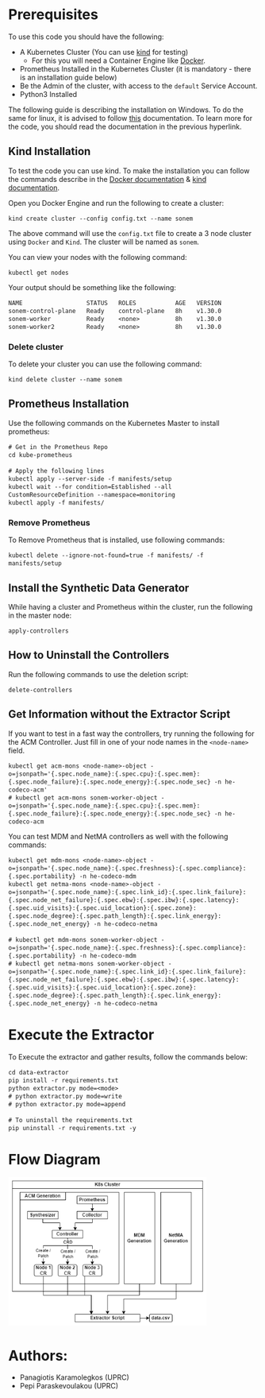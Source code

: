 # Prerequisites
To use this code you should have the following:
- A Kubernetes Cluster (You can use [kind](https://kind.sigs.k8s.io/) for testing)
   - For this you will need a Container Engine like [Docker](https://www.docker.com/).
- Prometheus Installed in the Kubernetes Cluster (it is mandatory - there is an installation guide below)
- Be the Admin of the cluster, with access to the `default` Service Account.
- Python3 Installed

The following guide is describing the installation on Windows. To do the same for linux, it is advised to follow [this](https://gitlab.eclipse.org/eclipse-research-labs/codeco-project/experimentation-framework-and-demonstrations/data-generators-and-datasets/synthetic-data-generator) documentation. To learn more for the code, you should read the documentation in the previous hyperlink.

## Kind Installation
To test the code you can use kind. To make the installation you can follow the commands describe in the [Docker documentation](https://docs.docker.com/engine/install/) & [kind documentation](https://kind.sigs.k8s.io/docs/user/quick-start).

Open you Docker Engine and run the following to create a cluster:
```
kind create cluster --config config.txt --name sonem
```

The above command will use the `config.txt` file to create a 3 node cluster using `Docker` and `Kind`. The cluster will be named as `sonem`.

You can view your nodes with the following command:
```
kubectl get nodes
```

Your output should be something like the following:
```
NAME                  STATUS   ROLES           AGE   VERSION
sonem-control-plane   Ready    control-plane   8h    v1.30.0
sonem-worker          Ready    <none>          8h    v1.30.0
sonem-worker2         Ready    <none>          8h    v1.30.0
```

### Delete cluster
To delete your cluster you can use the following command:
```
kind delete cluster --name sonem
```

## Prometheus Installation
Use the following commands on the Kubernetes Master to install prometheus:
```
# Get in the Prometheus Repo
cd kube-prometheus

# Apply the following lines
kubectl apply --server-side -f manifests/setup
kubectl wait --for condition=Established --all CustomResourceDefinition --namespace=monitoring
kubectl apply -f manifests/
```

### Remove Prometheus
To Remove Prometheus that is installed, use following commands:
```
kubectl delete --ignore-not-found=true -f manifests/ -f manifests/setup
```

## Install the Synthetic Data Generator

While having a cluster and Prometheus within the cluster, run the following in the master node:
```
apply-controllers
```

## How to Uninstall the Controllers
Run the following commands to use the deletion script:
```
delete-controllers
```

## Get Information without the Extractor Script
If you want to test in a fast way the controllers, try running the following for the ACM Controller. Just fill in one of your node names in the `<node-name>` field.
```
kubectl get acm-mons <node-name>-object -o=jsonpath='{.spec.node_name}:{.spec.cpu}:{.spec.mem}:{.spec.node_failure}:{.spec.node_energy}:{.spec.node_sec} -n he-codeco-acm'
# kubectl get acm-mons sonem-worker-object -o=jsonpath='{.spec.node_name}:{.spec.cpu}:{.spec.mem}:{.spec.node_failure}:{.spec.node_energy}:{.spec.node_sec} -n he-codeco-acm
```
You can test MDM and NetMA controllers as well with the following commands:
```
kubectl get mdm-mons <node-name>-object -o=jsonpath='{.spec.node_name}:{.spec.freshness}:{.spec.compliance}:{.spec.portability} -n he-codeco-mdm
kubectl get netma-mons <node-name>-object -o=jsonpath='{.spec.node_name}:{.spec.link_id}:{.spec.link_failure}:{.spec.node_net_failure}:{.spec.ebw}:{.spec.ibw}:{.spec.latency}:{.spec.uid_visits}:{.spec.uid_location}:{.spec.zone}:{.spec.node_degree}:{.spec.path_length}:{.spec.link_energy}:{.spec.node_net_energy} -n he-codeco-netma

# kubectl get mdm-mons sonem-worker-object -o=jsonpath='{.spec.node_name}:{.spec.freshness}:{.spec.compliance}:{.spec.portability} -n he-codeco-mdm
# kubectl get netma-mons sonem-worker-object -o=jsonpath='{.spec.node_name}:{.spec.link_id}:{.spec.link_failure}:{.spec.node_net_failure}:{.spec.ebw}:{.spec.ibw}:{.spec.latency}:{.spec.uid_visits}:{.spec.uid_location}:{.spec.zone}:{.spec.node_degree}:{.spec.path_length}:{.spec.link_energy}:{.spec.node_net_energy} -n he-codeco-netma
```

# Execute the Extractor
To Execute the extractor and gather results, follow the commands below:
```
cd data-extractor
pip install -r requirements.txt
python extractor.py mode=<mode>
# python extractor.py mode=write
# python extractor.py mode=append

# To uninstall the requirements.txt
pip uninstall -r requirements.txt -y
```

# Flow Diagram

<img src="images/synthetic-generator.png" alt="Alt Text" width="400" height="300"/>

# Authors:
- Panagiotis Karamolegkos (UPRC)
- Pepi Paraskevoulakou (UPRC)